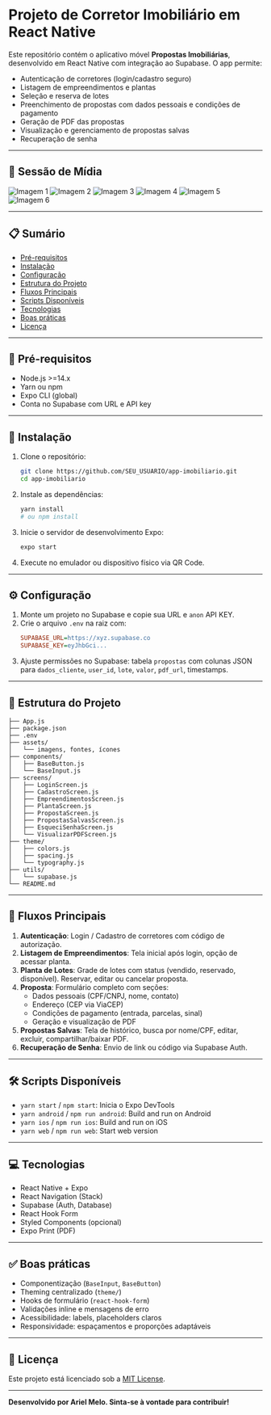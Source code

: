 # Projeto de Corretor Imobiliário em React Native

Este repositório contém o aplicativo móvel **Propostas Imobiliárias**, desenvolvido em React Native com integração ao Supabase. O app permite:

- Autenticação de corretores (login/cadastro seguro)
- Listagem de empreendimentos e plantas
- Seleção e reserva de lotes
- Preenchimento de propostas com dados pessoais e condições de pagamento
- Geração de PDF das propostas
- Visualização e gerenciamento de propostas salvas
- Recuperação de senha

---

## 📸 Sessão de Mídia

<!-- Substitua as rotas abaixo pelos caminhos das suas imagens -->
![Imagem 1](./assets/images/1.png)
![Imagem 2](./assets/images/2.png)
![Imagem 3](./assets/images/3.png)
![Imagem 4](./assets/images/4.png)
![Imagem 5](./assets/images/5.png)
![Imagem 6](./assets/images/6.png)

---

## 📋 Sumário

- [Pré-requisitos](#-pré-requisitos)
- [Instalação](#-instalação)
- [Configuração](#-configuração)
- [Estrutura do Projeto](#-estrutura-do-projeto)
- [Fluxos Principais](#-fluxos-principais)
- [Scripts Disponíveis](#-scripts-disponíveis)
- [Tecnologias](#-tecnologias)
- [Boas práticas](#-boas-práticas)
- [Licença](#-licença)

---

## 🔧 Pré-requisitos

- Node.js >=14.x  
- Yarn ou npm  
- Expo CLI (global)  
- Conta no Supabase com URL e API key  

---

## 🚀 Instalação

1. Clone o repositório:
   ```bash
   git clone https://github.com/SEU_USUARIO/app-imobiliario.git
   cd app-imobiliario
   ```

2. Instale as dependências:
   ```bash
   yarn install
   # ou npm install
   ```

3. Inicie o servidor de desenvolvimento Expo:
   ```bash
   expo start
   ```

4. Execute no emulador ou dispositivo físico via QR Code.

---

## ⚙️ Configuração

1. Monte um projeto no Supabase e copie sua URL e `anon` API KEY.  
2. Crie o arquivo `.env` na raiz com:
   ```ini
   SUPABASE_URL=https://xyz.supabase.co
   SUPABASE_KEY=eyJhbGci...
   ```
3. Ajuste permissões no Supabase: tabela `propostas` com colunas JSON para `dados_cliente`, `user_id`, `lote`, `valor`, `pdf_url`, timestamps.

---

## 📁 Estrutura do Projeto

```
├── App.js
├── package.json
├── .env
├── assets/
│   └── imagens, fontes, ícones
├── components/
│   ├── BaseButton.js
│   └── BaseInput.js
├── screens/
│   ├── LoginScreen.js
│   ├── CadastroScreen.js
│   ├── EmpreendimentosScreen.js
│   ├── PlantaScreen.js
│   ├── PropostaScreen.js
│   ├── PropostasSalvasScreen.js
│   ├── EsqueciSenhaScreen.js
│   └── VisualizarPDFScreen.js
├── theme/
│   ├── colors.js
│   ├── spacing.js
│   └── typography.js
├── utils/
│   └── supabase.js
└── README.md
```

---

## 🔄 Fluxos Principais

1. **Autenticação**: Login / Cadastro de corretores com código de autorização.  
2. **Listagem de Empreendimentos**: Tela inicial após login, opção de acessar planta.  
3. **Planta de Lotes**: Grade de lotes com status (vendido, reservado, disponível). Reservar, editar ou cancelar proposta.  
4. **Proposta**: Formulário completo com seções:
   - Dados pessoais (CPF/CNPJ, nome, contato)  
   - Endereço (CEP via ViaCEP)  
   - Condições de pagamento (entrada, parcelas, sinal)  
   - Geração e visualização de PDF  
5. **Propostas Salvas**: Tela de histórico, busca por nome/CPF, editar, excluir, compartilhar/baixar PDF.  
6. **Recuperação de Senha**: Envio de link ou código via Supabase Auth.  

---

## 🛠️ Scripts Disponíveis

- `yarn start` / `npm start`: Inicia o Expo DevTools  
- `yarn android` / `npm run android`: Build and run on Android  
- `yarn ios` / `npm run ios`: Build and run on iOS  
- `yarn web` / `npm run web`: Start web version  

---

## 💻 Tecnologias

- React Native + Expo  
- React Navigation (Stack)  
- Supabase (Auth, Database)  
- React Hook Form  
- Styled Components (opcional)  
- Expo Print (PDF)  

---

## ✅ Boas práticas

- Componentização (`BaseInput`, `BaseButton`)  
- Theming centralizado (`theme/`)  
- Hooks de formulário (`react-hook-form`)  
- Validações inline e mensagens de erro  
- Acessibilidade: labels, placeholders claros  
- Responsividade: espaçamentos e proporções adaptáveis  

---

## 📄 Licença

Este projeto está licenciado sob a [MIT License](LICENSE).

---

**Desenvolvido por Ariel Melo. Sinta-se à vontade para contribuir!**

